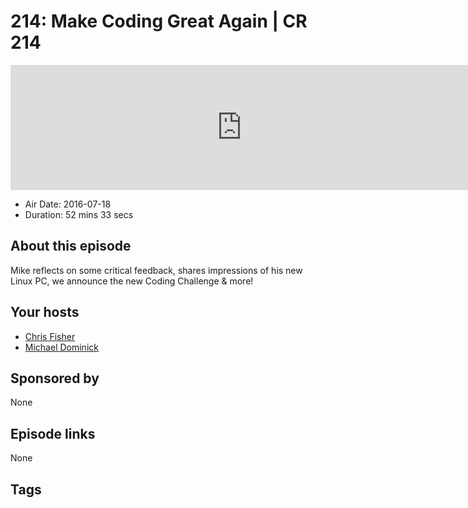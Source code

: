 # 214: Make Coding Great Again | CR 214

<iframe src="https://player.fireside.fm/v2/MLf2ZzhC+hQTRJeok?theme=dark" width="740" height="200" frameborder="0" scrolling="no"></iframe>

* Air Date: 2016-07-18
* Duration: 52 mins 33 secs

## About this episode

Mike reflects on some critical feedback, shares impressions of his new Linux PC, we announce the new Coding Challenge & more!

## Your hosts
* [Chris Fisher](https://coder.show/hosts/chrislas)
* [Michael Dominick](https://coder.show/hosts/michael)

## Sponsored by

None



## Episode links

None



## Tags

